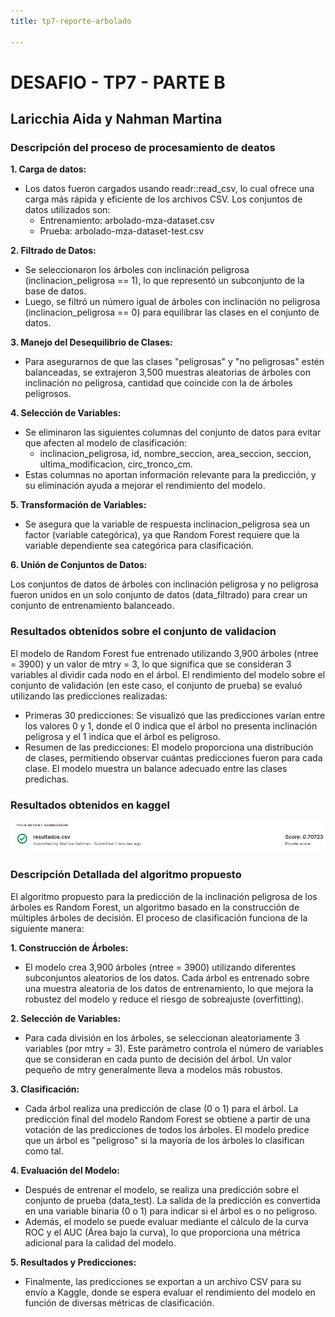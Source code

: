 ```yaml
---
title: tp7-reporte-arbolado

---
```


# DESAFIO - TP7 - PARTE B
## Laricchia Aida y Nahman Martina

### Descripción del proceso de procesamiento de deatos

**1. Carga de datos:**

* Los datos fueron cargados usando readr::read_csv, lo cual ofrece una carga más rápida y eficiente de los archivos CSV. Los conjuntos de datos utilizados son:
    * Entrenamiento: arbolado-mza-dataset.csv
    * Prueba: arbolado-mza-dataset-test.csv

**2. Filtrado de Datos:**

* Se seleccionaron los árboles con inclinación peligrosa (inclinacion_peligrosa == 1), lo que representó un subconjunto de la base de datos.
* Luego, se filtró un número igual de árboles con inclinación no peligrosa (inclinacion_peligrosa == 0) para equilibrar las clases en el conjunto de datos.

**3. Manejo del Desequilibrio de Clases:**

* Para asegurarnos de que las clases "peligrosas" y "no peligrosas" estén balanceadas, se extrajeron 3,500 muestras aleatorias de árboles con inclinación no peligrosa, cantidad que coincide con la de árboles peligrosos.

**4. Selección de Variables:** 

* Se eliminaron las siguientes columnas del conjunto de datos para evitar que afecten al modelo de clasificación:
    * inclinacion_peligrosa, id, nombre_seccion, area_seccion, seccion, ultima_modificacion, circ_tronco_cm.
* Estas columnas no aportan información relevante para la predicción, y su eliminación ayuda a mejorar el rendimiento del modelo.

**5. Transformación de Variables:**

* Se asegura que la variable de respuesta inclinacion_peligrosa sea un factor (variable categórica), ya que Random Forest requiere que la variable dependiente sea categórica para clasificación.

**6. Unión de Conjuntos de Datos:**

Los conjuntos de datos de árboles con inclinación peligrosa y no peligrosa fueron unidos en un solo conjunto de datos (data_filtrado) para crear un conjunto de entrenamiento balanceado.

### Resultados obtenidos sobre el conjunto de validacion

El modelo de Random Forest fue entrenado utilizando 3,900 árboles (ntree = 3900) y un valor de mtry = 3, lo que significa que se consideran 3 variables al dividir cada nodo en el árbol. El rendimiento del modelo sobre el conjunto de validación (en este caso, el conjunto de prueba) se evaluó utilizando las predicciones realizadas:

* Primeras 30 predicciones: Se visualizó que las predicciones varían entre los valores 0 y 1, donde el 0 indica que el árbol no presenta inclinación peligrosa y el 1 indica que el árbol es peligroso.
* Resumen de las predicciones: El modelo proporciona una distribución de clases, permitiendo observar cuántas predicciones fueron para cada clase. El modelo muestra un balance adecuado entre las clases predichas. 

### Resultados obtenidos en kaggel 

![RESULTADOS](https://github.com/martupiru/ia-uncuyo-2024/blob/main/tp7-ml/images/results_PartB.png)
    
### Descripción Detallada del algoritmo propuesto

El algoritmo propuesto para la predicción de la inclinación peligrosa de los árboles es Random Forest, un algoritmo basado en la construcción de múltiples árboles de decisión. El proceso de clasificación funciona de la siguiente manera:

**1. Construcción de Árboles:**

* El modelo crea 3,900 árboles (ntree = 3900) utilizando diferentes subconjuntos aleatorios de los datos. Cada árbol es entrenado sobre una muestra aleatoria de los datos de entrenamiento, lo que mejora la robustez del modelo y reduce el riesgo de sobreajuste (overfitting).

**2. Selección de Variables:**

* Para cada división en los árboles, se seleccionan aleatoriamente 3 variables (por mtry = 3). Este parámetro controla el número de variables que se consideran en cada punto de decisión del árbol. Un valor pequeño de mtry generalmente lleva a modelos más robustos.

**3. Clasificación:**

* Cada árbol realiza una predicción de clase (0 o 1) para el árbol. La predicción final del modelo Random Forest se obtiene a partir de una votación de las predicciones de todos los árboles. El modelo predice que un árbol es "peligroso" si la mayoría de los árboles lo clasifican como tal.

**4. Evaluación del Modelo:**

* Después de entrenar el modelo, se realiza una predicción sobre el conjunto de prueba (data_test). La salida de la predicción es convertida en una variable binaria (0 o 1) para indicar si el árbol es o no peligroso.
* Además, el modelo se puede evaluar mediante el cálculo de la curva ROC y el AUC (Área bajo la curva), lo que proporciona una métrica adicional para la calidad del modelo.

**5. Resultados y Predicciones:**

* Finalmente, las predicciones se exportan a un archivo CSV para su envío a Kaggle, donde se espera evaluar el rendimiento del modelo en función de diversas métricas de clasificación.
